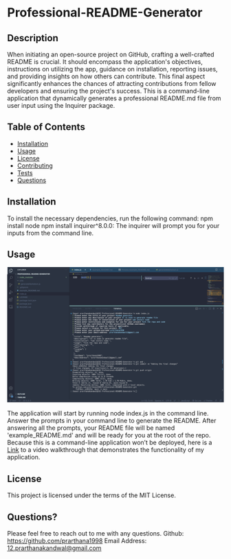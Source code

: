 # Professional-README-Generator

## Description
When initiating an open-source project on GitHub, crafting a well-crafted README is crucial. It should encompass the application's objectives, instructions on utilizing the app, guidance on installation, reporting issues, and providing insights on how others can contribute. This final aspect significantly enhances the chances of attracting contributions from fellow developers and ensuring the project's success. This is a command-line application that dynamically generates a professional README.md file from user input using the Inquirer package.

## Table of Contents 
* [Installation](#installation)
* [Usage](#usage)
* [License](#license)
* [Contributing](#contributing)
* [Tests](#tests)
* [Questions](#questions)

## Installation
To install the necessary dependencies, run the following command:
npm install node
npm install inquirer^8.0.0: The inquirer will prompt you for your inputs from the command line.

## Usage 

![](assets/readme.png)

The application will start by running node index.js in the command line. Answer the prompts in your command line to generate the README. After answering all the prompts, your README file will be named 'example_README.md' and will be ready for you at the root of the repo. Because this is a command-line application won’t be deployed, here is a [Link](https://drive.google.com/file/d/1mbUbW-_eAyZRINYc3n7KM0R9zWNq2Lch/view) to a video walkthrough that demonstrates the functionality of my application.

## License
This project is licensed under the terms of the MIT License.

## Questions?
Please feel free to reach out to me with any questions.
Github: https://github.com/prarthana1998
Email Address: 12.prarthanakandwal@gmail.com

